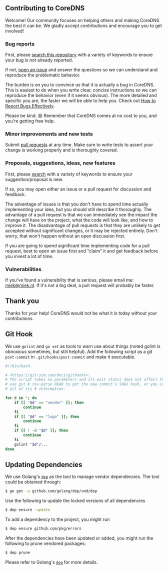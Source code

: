 ## Contributing to CoreDNS

Welcome! Our community focuses on helping others and making CoreDNS the best it
can be. We gladly accept contributions and encourage you to get involved!

### Bug reports

First, please [search this repository](https://github.com/coredns/coredns/search?q=&type=Issues&utf8=%E2%9C%93)
with a variety of keywords to ensure your bug is not already reported.

If not, [open an issue](https://github.com/coredns/coredns/issues) and answer the
questions so we can understand and reproduce the problematic behavior.

The burden is on you to convince us that it is actually a bug in CoreDNS. This is
easiest to do when you write clear, concise instructions so we can reproduce
the behavior (even if it seems obvious). The more detailed and specific you are,
the faster we will be able to help you. Check out
[How to Report Bugs Effectively](http://www.chiark.greenend.org.uk/~sgtatham/bugs.html).

Please be kind. :smile: Remember that CoreDNS comes at no cost to you, and you're
getting free help.


### Minor improvements and new tests

Submit [pull requests](https://github.com/coredns/coredns/pulls) at any time. Make
sure to write tests to assert your change is working properly and is thoroughly
covered.


### Proposals, suggestions, ideas, new features

First, please [search](https://github.com/coredns/coredns/search?q=&type=Issues&utf8=%E2%9C%93)
with a variety of keywords to ensure your suggestion/proposal is new.

If so, you may open either an issue or a pull request for discussion and
feedback.

The advantage of issues is that you don't have to spend time actually
implementing your idea, but you should still describe it thoroughly. The
advantage of a pull request is that we can immediately see the impact the change
will have on the project, what the code will look like, and how to improve it.
The disadvantage of pull requests is that they are unlikely to get accepted
without significant changes, or it may be rejected entirely. Don't worry, that
won't happen without an open discussion first.

If you are going to spend significant time implementing code for a pull request,
best to open an issue first and "claim" it and get feedback before you invest
a lot of time.


### Vulnerabilities

If you've found a vulnerability that is serious, please email me: <miek@miek.nl>.
If it's not a big deal, a pull request will probably be faster.

## Thank you

Thanks for your help! CoreDNS would not be what it is today without your contributions.

## Git Hook

We use `golint` and `go vet` as tools to warn use about things (noted golint is obnoxious sometimes,
but still helpful). Add the following script as a git `post-commit` in `.git/hooks/post-commit` and
make it executable.

~~~ sh
#!/bin/bash

# <https://git-scm.com/docs/githooks>:
# The script takes no parameters and its exit status does not affect the commit in any way.  You can
# use git # rev-parse HEAD to get the new commit’s SHA1 hash, or you can use git log -l HEAD to get
# all of its # information.

for d in *; do
    if [[ "$d" == "vendor" ]]; then
        continue
    fi
    if [[ "$d" == "logo" ]]; then
        continue
    fi
    if [[ ! -d "$d" ]]; then
        continue
    fi
    golint "$d"/...
done
~~~

## Updating Dependencies

We use Golang's [`dep`](https://github.com/golang/dep) as the tool to manage vendor dependencies.
The tool could be obtained through:

```sh
$ go get -u github.com/golang/dep/cmd/dep
```

Use the following to update the locked versions of all dependencies
```sh
$ dep ensure -update
```

To add a dependency to the project, you might run
```sh
$ dep ensure github.com/pkg/errors
```

After the dependencies have been updated or added, you might run the following to
prune vendored packages:
```sh
$ dep prune
```

Please refer to Golang's [`dep`](https://github.com/golang/dep) for more details.
